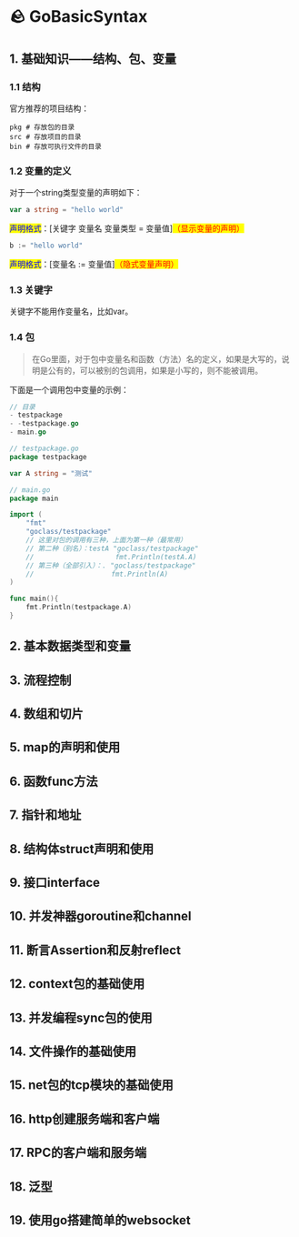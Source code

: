 # 🪨 GoBasicSyntax

## 1. 基础知识——结构、包、变量

### 1.1 结构

官方推荐的项目结构：

```
pkg # 存放包的目录
src # 存放项目的目录
bin # 存放可执行文件的目录
```

### 1.2 变量的定义

对于一个string类型变量的声明如下：

```go
var a string = "hello world"
```

&#x20;<mark style="color:blue;">声明格式</mark>：\[关键字 变量名 变量类型 = 变量值]<mark style="color:red;">（显示变量的声明）</mark>

```go
b := "hello world"
```

<mark style="color:blue;">声明格式</mark>：\[变量名 := 变量值]<mark style="color:red;">（隐式变量声明）</mark>

### 1.3 关键字

关键字不能用作变量名，比如var。

### 1.4 包

> 在Go里面，对于包中变量名和函数（方法）名的定义，如果是大写的，说明是公有的，可以被别的包调用，如果是小写的，则不能被调用。

下面是一个调用包中变量的示例：

```go
// 目录
- testpackage
- -testpackage.go
- main.go
```

```go
// testpackage.go
package testpackage

var A string = "测试"
```

```go
// main.go
package main

import (
    "fmt"
    "goclass/testpackage"
    // 这里对包的调用有三种，上面为第一种（最常用）
    // 第二种（别名）：testA "goclass/testpackage"
    //                    fmt.Println(testA.A)
    // 第三种（全部引入）：. "goclass/testpackage"
    //                   fmt.Println(A)
)

func main(){
    fmt.Println(testpackage.A)
}
```

## 2. 基本数据类型和变量

## 3. 流程控制

## 4. 数组和切片

## 5. map的声明和使用

## 6. 函数func方法

## 7. 指针和地址

## 8. 结构体struct声明和使用

## 9. 接口interface

## 10. 并发神器goroutine和channel

## 11. 断言Assertion和反射reflect

## 12. context包的基础使用

## 13. 并发编程sync包的使用

## 14. 文件操作的基础使用

## 15. net包的tcp模块的基础使用

## 16. http创建服务端和客户端

## 17. RPC的客户端和服务端

## 18. 泛型

## 19. 使用go搭建简单的websocket

